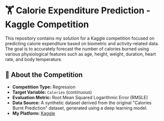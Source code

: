 # 🏋️ Calorie Expenditure Prediction - Kaggle Competition

This repository contains my solution for a Kaggle competition focused on predicting calorie expenditure based on biometric and activity-related data. The goal is to accurately forecast the number of calories burned using various physiological features such as age, height, weight, duration, heart rate, and body temperature.

## 📁 About the Competition

- **Competition Type:** Regression
- **Target Variable:** `Calories` (continuous)
- **Evaluation Metric:** Root Mean Squared Logarithmic Error (RMSLE)
- **Data Source:** A synthetic dataset derived from the original "Calories Burnt Prediction" dataset, generated using a deep learning model.
- **My Platform:** [Kaggle](https://www.kaggle.com/haris2004lskhari)



